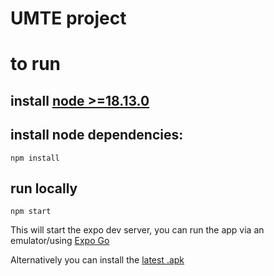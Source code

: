 # UMTE project

# to run

## install [node >=18.13.0](https://nodejs.org/en/download)

## install node dependencies:

```
npm install
```

## run locally

```
npm start
```

This will start the expo dev server, you can run the app via an emulator/using [Expo Go](https://expo.dev/go)

Alternatively you can install the [latest .apk](https://github.com/roivasxxx/umte/releases)
